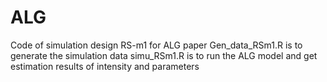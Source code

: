 # ALG
Code of simulation design RS-m1 for ALG paper
Gen_data_RSm1.R is to generate the simulation data
simu_RSm1.R is to run the ALG model and get estimation results of intensity and parameters
